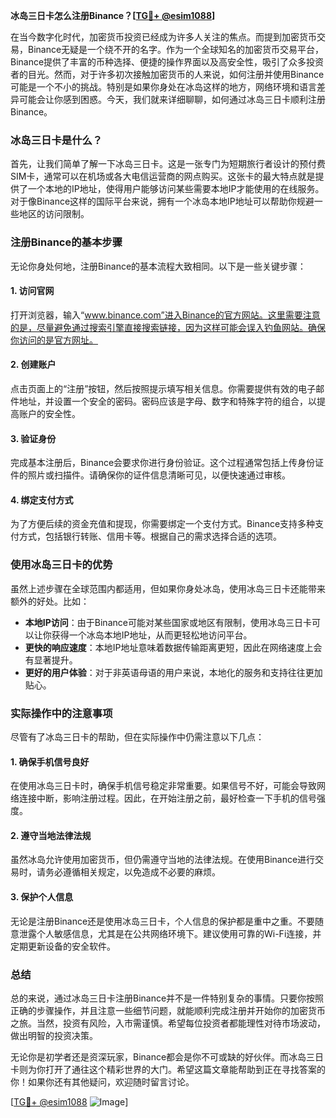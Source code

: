 **冰岛三日卡怎么注册Binance？[[TG💪+ @esim1088](https://t.me/s/esim1088)]**

在当今数字化时代，加密货币投资已经成为许多人关注的焦点。而提到加密货币交易，Binance无疑是一个绕不开的名字。作为一个全球知名的加密货币交易平台，Binance提供了丰富的币种选择、便捷的操作界面以及高安全性，吸引了众多投资者的目光。然而，对于许多初次接触加密货币的人来说，如何注册并使用Binance可能是一个不小的挑战。特别是如果你身处在冰岛这样的地方，网络环境和语言差异可能会让你感到困惑。今天，我们就来详细聊聊，如何通过冰岛三日卡顺利注册Binance。

### 冰岛三日卡是什么？

首先，让我们简单了解一下冰岛三日卡。这是一张专门为短期旅行者设计的预付费SIM卡，通常可以在机场或各大电信运营商的网点购买。这张卡的最大特点就是提供了一个本地的IP地址，使得用户能够访问某些需要本地IP才能使用的在线服务。对于像Binance这样的国际平台来说，拥有一个冰岛本地IP地址可以帮助你规避一些地区的访问限制。

### 注册Binance的基本步骤

无论你身处何地，注册Binance的基本流程大致相同。以下是一些关键步骤：

#### 1. 访问官网
打开浏览器，输入“www.binance.com”进入Binance的官方网站。这里需要注意的是，尽量避免通过搜索引擎直接搜索链接，因为这样可能会误入钓鱼网站。确保你访问的是官方网址。

#### 2. 创建账户
点击页面上的“注册”按钮，然后按照提示填写相关信息。你需要提供有效的电子邮件地址，并设置一个安全的密码。密码应该是字母、数字和特殊字符的组合，以提高账户的安全性。

#### 3. 验证身份
完成基本注册后，Binance会要求你进行身份验证。这个过程通常包括上传身份证件的照片或扫描件。请确保你的证件信息清晰可见，以便快速通过审核。

#### 4. 绑定支付方式
为了方便后续的资金充值和提现，你需要绑定一个支付方式。Binance支持多种支付方式，包括银行转账、信用卡等。根据自己的需求选择合适的选项。

### 使用冰岛三日卡的优势

虽然上述步骤在全球范围内都适用，但如果你身处冰岛，使用冰岛三日卡还能带来额外的好处。比如：

- **本地IP访问**：由于Binance可能对某些国家或地区有限制，使用冰岛三日卡可以让你获得一个冰岛本地IP地址，从而更轻松地访问平台。
- **更快的响应速度**：本地IP地址意味着数据传输距离更短，因此在网络速度上会有显著提升。
- **更好的用户体验**：对于非英语母语的用户来说，本地化的服务和支持往往更加贴心。

### 实际操作中的注意事项

尽管有了冰岛三日卡的帮助，但在实际操作中仍需注意以下几点：

#### 1. 确保手机信号良好
在使用冰岛三日卡时，确保手机信号稳定非常重要。如果信号不好，可能会导致网络连接中断，影响注册过程。因此，在开始注册之前，最好检查一下手机的信号强度。

#### 2. 遵守当地法律法规
虽然冰岛允许使用加密货币，但仍需遵守当地的法律法规。在使用Binance进行交易时，请务必遵循相关规定，以免造成不必要的麻烦。

#### 3. 保护个人信息
无论是注册Binance还是使用冰岛三日卡，个人信息的保护都是重中之重。不要随意泄露个人敏感信息，尤其是在公共网络环境下。建议使用可靠的Wi-Fi连接，并定期更新设备的安全软件。

### 总结

总的来说，通过冰岛三日卡注册Binance并不是一件特别复杂的事情。只要你按照正确的步骤操作，并且注意一些细节问题，就能顺利完成注册并开始你的加密货币之旅。当然，投资有风险，入市需谨慎。希望每位投资者都能理性对待市场波动，做出明智的投资决策。

无论你是初学者还是资深玩家，Binance都会是你不可或缺的好伙伴。而冰岛三日卡则为你打开了通往这个精彩世界的大门。希望这篇文章能帮助到正在寻找答案的你！如果你还有其他疑问，欢迎随时留言讨论。

[[TG💪+ @esim1088](https://t.me/s/esim1088) ![Image](https://i.postimg.cc/4NQfJmqS/Snipaste-2025-05-13-00-14-12.png)]